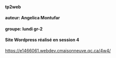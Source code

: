 #### tp2web ####
#### auteur: Angelica Montufar ####
#### groupe: lundi gr-2 ####
#### Site Wordpress réalisé en session 4 ####
https://e1466061.webdev.cmaisonneuve.qc.ca/4w4/
